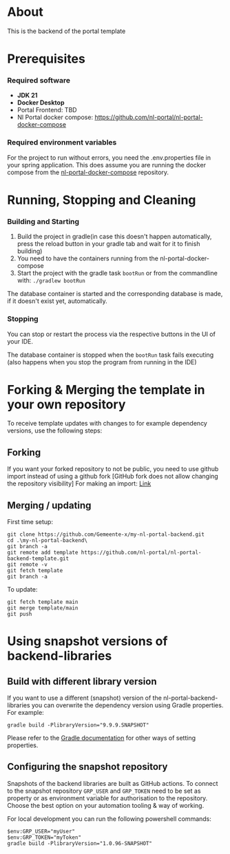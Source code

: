 # About
This is the backend of the portal template

# Prerequisites

### Required software
* **JDK 21**
* **Docker Desktop**
* Portal Frontend: TBD
* Nl Portal docker compose: https://github.com/nl-portal/nl-portal-docker-compose

### Required environment variables
For the project to run without errors, you need the .env.properties file in your spring application. This does assume you are running the docker compose from the [nl-portal-docker-compose](https://github.com/nl-portal/nl-portal-docker-compose) repository.

  
# Running, Stopping and Cleaning

### Building and Starting

1. Build the project in gradle(in case this doesn't happen automatically, press the reload button in your gradle tab and wait for it to finish building)
2. You need to have the containers running from the nl-portal-docker-compose
3. Start the project with the gradle task ```bootRun``` or from the commandline with: ```./gradlew bootRun```

The database container is started and the corresponding database is made, if it doesn't exist yet, automatically.

### Stopping
You can stop or restart the process via the respective buttons in the UI of your IDE.

The database container is stopped when the ```bootRun``` task fails executing (also happens when you stop the program from running in the IDE)

# Forking & Merging the template in your own repository
To receive template updates with changes to for example dependency versions, use the following steps:

## Forking
If you want your forked repository to not be public, you need to use github import instead of using a github fork [GitHub fork does not allow changing the repository visibility]
For making an import: [Link](https://docs.github.com/en/migrations/importing-source-code/using-github-importer/importing-a-repository-with-github-importer)

## Merging / updating
First time setup:
```
git clone https://github.com/Gemeente-x/my-nl-portal-backend.git
cd .\my-nl-portal-backend\
git branch -a
git remote add template https://github.com/nl-portal/nl-portal-backend-template.git
git remote -v
git fetch template
git branch -a
```

To update:
```
git fetch template main
git merge template/main
git push
```

# Using snapshot versions of backend-libraries
## Build with different library version
If you want to use a different (snapshot) version of the nl-portal-backend-libraries you can overwrite the dependency version using Gradle properties.
For example:

`gradle build -PlibraryVersion="9.9.9.SNAPSHOT"`

Please refer to the [Gradle documentation](https://docs.gradle.org/current/userguide/build_environment.html#sec:project_properties) for other ways of setting properties.

## Configuring the snapshot repository
Snapshots of the backend libraries are built as GitHub actions.
To connect to the snapshot repository `GRP_USER` and `GRP_TOKEN` need to be set as property or as environment variable for authorisation to the repository. Choose the best option on your automation tooling & way of working.

For local development you can run the following powershell commands:
```
$env:GRP_USER="myUser" 
$env:GRP_TOKEN="myToken"
gradle build -PlibraryVersion="1.0.96-SNAPSHOT"
```
